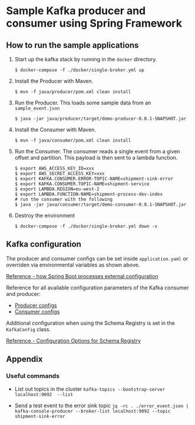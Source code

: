 # Sample Kafka producer and consumer using Spring Framework

## How to run the sample applications

1. Start up the kafka stack by running in the `docker` directory.
     ```shell
    $ docker-compose -f ./docker/single-broker.yml up 
    ``` 
2. Install the Producer with Maven. 
     ```shell
     $ mvn -f java/producer/pom.xml clean install 
     ``` 
3. Run the Producer. This loads some sample data from an `sample_event.json`
    ```shell
    $ java -jar java/producer/target/demo-producer-0.0.1-SNAPSHOT.jar
    ```
4. Install the Consumer with Maven. 
     ```shell
     $ mvn -f java/consumer/pom.xml clean install 
     ``` 
5. Run the Consumer. The consumer reads a single event from a given offset and partition. This payload is then sent to a lambda function.
    ```shell
    $ export AWS_ACCESS_KEY_ID=xxx
    $ export AWS_SECRET_ACCESS_KEY=xxx
    $ export KAFKA.CONSUMER.ERROR-TOPIC-NAME=shipment-sink-error
    $ export KAFKA.CONSUMER.TOPIC-NAME=shipment-service
    $ export LAMBDA.REGION=eu-west-2
    $ export LAMBDA.FUNCTION-NAME=shipment-process-dev-index
    # run the consumer with the following
    $ java -jar java/consumer/target/demo-consumer-0.0.1-SNAPSHOT.jar
    ```
6. Destroy the environment 
    ```shell
    $ docker-compose -f ./docker/single-broker.yml down -v
    ```

## Kafka configuration

The producer and consumer configs can be set inside `application.yaml` or overriden via environmental variables as shown above.

[Reference - how Spring Boot processes external configuration](https://docs.spring.io/spring-boot/docs/2.4.1/reference/html/spring-boot-features.html#boot-features-external-config)

Reference for all available configuration parameters of the Kafka consumer and producer:

- [Producer configs](https://kafka.apache.org/documentation/#producerconfigs)
- [Consumer configs](https://kafka.apache.org/documentation/#consumerconfigs)

Additional configuration when using the Schema Registry is set in the `KafkaConfig` class.

[Reference - Configuration Options for Schema Registry](https://docs.confluent.io/platform/current/schema-registry/connect.html#configuration-options)

## Appendix
### Useful commands

* List out topics in the cluster 
`kafka-topics --bootstrap-server localhost:9092  --list`

* Send a test event to the error sink topic
`jq -rc . ./error_event.json | kafka-console-producer --broker-list localhost:9092 --topic shipment-sink-error`

